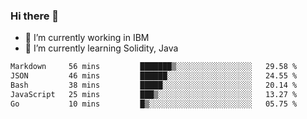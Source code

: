 ### Hi there 👋

<!--
**mathcodeman/mathcodeman** is a ✨ _special_ ✨ repository because its `README.md` (this file) appears on your GitHub profile.

Here are some ideas to get you started:

- 🔭 I’m currently working on ...
- 🌱 I’m currently learning ...
- 👯 I’m looking to collaborate on ...
- 🤔 I’m looking for help with ...
- 💬 Ask me about ...
- 📫 How to reach me: ...
- 😄 Pronouns: ...
- ⚡ Fun fact: ...
-->

- 🔭 I’m currently working in IBM
- 🌱 I’m currently learning Solidity, Java

<!--START_SECTION:waka-->

```txt
Markdown     56 mins         ███████▒░░░░░░░░░░░░░░░░░   29.58 %
JSON         46 mins         ██████░░░░░░░░░░░░░░░░░░░   24.55 %
Bash         38 mins         █████░░░░░░░░░░░░░░░░░░░░   20.14 %
JavaScript   25 mins         ███▒░░░░░░░░░░░░░░░░░░░░░   13.27 %
Go           10 mins         █▒░░░░░░░░░░░░░░░░░░░░░░░   05.75 %
```

<!--END_SECTION:waka-->
